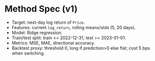 # Method Spec (v1)

- Target: next-day log return of `Price`.
- Features: current `log_return`, rolling means/stds (5, 20 days).
- Model: Ridge regression.
- Train/test split: train <= 2022-12-31, test >= 2023-01-01.
- Metrics: MSE, MAE, directional accuracy.
- Backtest proxy: threshold 0, long if prediction>0 else flat; cost 5 bps when switching.
